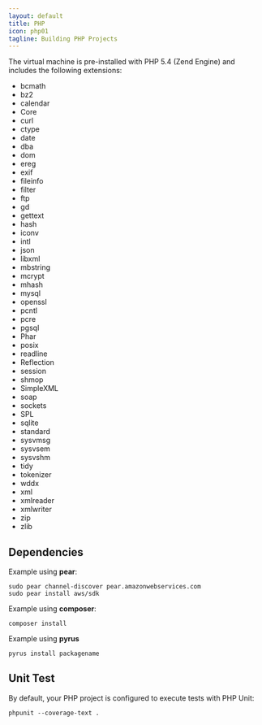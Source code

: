 ```yaml
---
layout: default
title: PHP
icon: php01
tagline: Building PHP Projects
---
```


The virtual machine is pre-installed with PHP 5.4 (Zend Engine) and includes the
following extensions:

* bcmath
* bz2
* calendar
* Core
* curl
* ctype
* date
* dba
* dom
* ereg
* exif
* fileinfo
* filter
* ftp
* gd
* gettext
* hash
* iconv
* intl
* json
* libxml
* mbstring
* mcrypt
* mhash
* mysql
* openssl
* pcntl
* pcre
* pgsql
* Phar 
* posix
* readline
* Reflection
* session
* shmop
* SimpleXML
* soap
* sockets
* SPL
* sqlite
* standard
* sysvmsg
* sysvsem
* sysvshm
* tidy
* tokenizer 
* wddx
* xml
* xmlreader
* xmlwriter
* zip
* zlib

## Dependencies

Example using **pear**:

```
sudo pear channel-discover pear.amazonwebservices.com
sudo pear install aws/sdk
```

Example using **composer**:

```
composer install
```

Example using **pyrus**

```
pyrus install packagename
```

## Unit Test

By default, your PHP project is configured to execute tests with PHP Unit:

```
phpunit --coverage-text .
```


